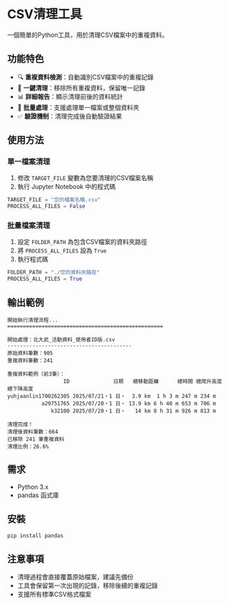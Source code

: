 # CSV清理工具

一個簡單的Python工具，用於清理CSV檔案中的重複資料。

## 功能特色

- 🔍 **重複資料檢測**：自動識別CSV檔案中的重複記錄
- 🧹 **一鍵清理**：移除所有重複資料，保留唯一記錄
- 📊 **詳細報告**：顯示清理前後的資料統計
- 🔄 **批量處理**：支援處理單一檔案或整個資料夾
- ✅ **驗證機制**：清理完成後自動驗證結果

## 使用方法

### 單一檔案清理

1. 修改 `TARGET_FILE` 變數為您要清理的CSV檔案名稱
2. 執行 Jupyter Notebook 中的程式碼

```python
TARGET_FILE = "您的檔案名稱.csv"
PROCESS_ALL_FILES = False
```

### 批量檔案清理

1. 設定 `FOLDER_PATH` 為包含CSV檔案的資料夾路徑
2. 將 `PROCESS_ALL_FILES` 設為 `True`
3. 執行程式碼

```python
FOLDER_PATH = "./您的資料夾路徑"
PROCESS_ALL_FILES = True
```

## 輸出範例

```
開始執行清理流程...
==================================================

開始處理：北大武_活動資料_使用者ID版.csv
----------------------------------------
原始資料筆數：905
重複資料筆數：241

重複資料範例（前3筆）：
                  ID              日期   總移動距離      總時間 總爬升高度 總下降高度
yuhjaanlin1700262305 2025/07/21・1 日・  3.9 km  1 h 3 m 247 m 234 m
           a29751765 2025/07/20・1 日・ 13.9 km 6 h 40 m 653 m 706 m
              k32100 2025/07/20・1 日・   14 km 8 h 31 m 926 m 813 m

清理完成！
清理後資料筆數：664
已移除 241 筆重複資料
清理比例：26.6%
```

## 需求

- Python 3.x
- pandas 函式庫

## 安裝

```bash
pip install pandas
```

## 注意事項

- 清理過程會直接覆蓋原始檔案，建議先備份
- 工具會保留第一次出現的記錄，移除後續的重複記錄
- 支援所有標準CSV格式檔案 